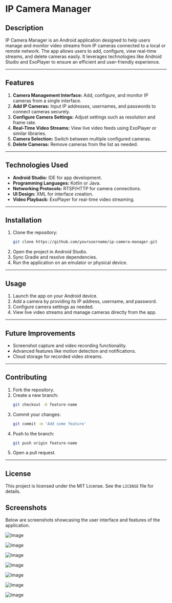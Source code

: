 # IP Camera Manager

## Description
IP Camera Manager is an Android application designed to help users manage and monitor video streams from IP cameras connected to a local or remote network. The app allows users to add, configure, view real-time streams, and delete cameras easily. It leverages technologies like Android Studio and ExoPlayer to ensure an efficient and user-friendly experience.

---

## Features

1. **Camera Management Interface:** Add, configure, and monitor IP cameras from a single interface.
2. **Add IP Cameras:** Input IP addresses, usernames, and passwords to connect cameras securely.
3. **Configure Camera Settings:** Adjust settings such as resolution and frame rate.
4. **Real-Time Video Streams:** View live video feeds using ExoPlayer or similar libraries.
5. **Camera Selection:** Switch between multiple configured cameras.
6. **Delete Cameras:** Remove cameras from the list as needed.

---

## Technologies Used

- **Android Studio:** IDE for app development.
- **Programming Languages:** Kotlin or Java.
- **Networking Protocols:** RTSP/HTTP for camera connections.
- **UI Design:** XML for interface creation.
- **Video Playback:** ExoPlayer for real-time video streaming.

---

## Installation

1. Clone the repository:
   ```bash
   git clone https://github.com/yourusername/ip-camera-manager.git
   ```
2. Open the project in Android Studio.
3. Sync Gradle and resolve dependencies.
4. Run the application on an emulator or physical device.

---

## Usage

1. Launch the app on your Android device.
2. Add a camera by providing its IP address, username, and password.
3. Configure camera settings as needed.
4. View live video streams and manage cameras directly from the app.

---

## Future Improvements

- Screenshot capture and video recording functionality.
- Advanced features like motion detection and notifications.
- Cloud storage for recorded video streams.

---

## Contributing

1. Fork the repository.
2. Create a new branch:
   ```bash
   git checkout -b feature-name
   ```
3. Commit your changes:
   ```bash
   git commit -m 'Add some feature'
   ```
4. Push to the branch:
   ```bash
   git push origin feature-name
   ```
5. Open a pull request.

---

## License

This project is licensed under the MIT License. See the `LICENSE` file for details.

## Screenshots

Below are screenshots showcasing the user interface and features of the application.

![Image](https://github.com/user-attachments/assets/526340d4-1021-4b03-8db6-6480db1f43ca)

![Image](https://github.com/user-attachments/assets/29507f7a-2edc-426e-b7dd-38e34d0b12ef)

![Image](https://github.com/user-attachments/assets/5c9ef831-5745-496c-af93-9ce23a31223e)

![Image](https://github.com/user-attachments/assets/dec9f9a3-2a63-4085-9991-9659e22e781d)

![Image](https://github.com/user-attachments/assets/0a31d90c-9ecc-427a-b503-fe5052f06c2d)

![Image](https://github.com/user-attachments/assets/ac4590c0-751f-41b5-8b54-695aca2606f2)

![Image](https://github.com/user-attachments/assets/5fe75b1e-c33f-4d8d-9ca6-6dc732f72e51)
